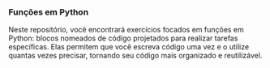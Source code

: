 ### Funções em Python

Neste repositório, você encontrará exercícios focados em funções em Python: blocos nomeados de código projetados para realizar 
tarefas específicas. Elas permitem que você escreva código uma vez e o utilize quantas vezes precisar, tornando seu código 
mais organizado e reutilizável.
